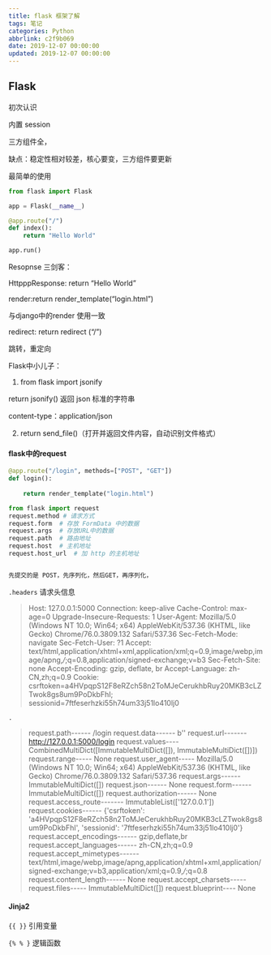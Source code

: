 ```yaml
---
title: flask 框架了解
tags: 笔记
categories: Python
abbrlink: c2f9b069
date: 2019-12-07 00:00:00
updated: 2019-12-07 00:00:00
---
```




## Flask

初次认识

内置 session

三方组件全，

缺点：稳定性相对较差，核心要变，三方组件要更新

最简单的使用

```python
from flask import Flask

app = Flask(__name__)

@app.route("/")
def index():
    return "Hello World"

app.run()
```

Resopnse 三剑客：

HttpppResponse: return  “Hello World”

render:return render_template(“login.html”)

与django中的render 使用一致

redirect: return redirect (“/”)

跳转，重定向

Flask中小儿子：

1. from flask import jsonify

return jsonify()   返回 json 标准的字符串

content-type：application/json

2. return send_file()（打开并返回文件内容，自动识别文件格式）

<!-- more -->

#### flask中的request

```python
@app.route("/login", methods=["POST", "GET"])
def login():
    
    return render_template("login.html")

from flask import request
request.method # 请求方式
request.form  # 存放 FormData 中的数据
request.args  # 存放URL中的数据
request.path  # 路由地址
request.host  # 主机地址
request.host_url  # 加 http 的主机地址


先提交的是 POST，先序列化，然后GET，再序列化，
```

`.headers`  请求头信息

> Host: 127.0.0.1:5000
> Connection: keep-alive
> Cache-Control: max-age=0
> Upgrade-Insecure-Requests: 1
> User-Agent: Mozilla/5.0 (Windows NT 10.0; Win64; x64) AppleWebKit/537.36 (KHTML, like Gecko) Chrome/76.0.3809.132 Safari/537.36
> Sec-Fetch-Mode: navigate
> Sec-Fetch-User: ?1
> Accept: text/html,application/xhtml+xml,application/xml;q=0.9,image/webp,image/apng,*/*;q=0.8,application/signed-exchange;v=b3
> Sec-Fetch-Site: none
> Accept-Encoding: gzip, deflate, br
> Accept-Language: zh-CN,zh;q=0.9
> Cookie: csrftoken=a4HVpqpS12F8eRZch58n2ToMJeCerukhbRuy20MKB3cLZTwok8gs8um9PoDkbFhI; sessionid=7ftfeserhzki55h74um33j51lo410lj0

`.`

>request.path------ /login
>request.data------ b''
>request.url------- http://127.0.0.1:5000/login
>request.values---- CombinedMultiDict([ImmutableMultiDict([]), ImmutableMultiDict([])])
>request.range----- None
>request.user_agent----- Mozilla/5.0 (Windows NT 10.0; Win64; x64) AppleWebKit/537.36 (KHTML, like Gecko) Chrome/76.0.3809.132 Safari/537.36
>request.args------ ImmutableMultiDict([])
>request.json------ None
>request.form------ ImmutableMultiDict([])
>request.authorization------ None
>request.access_route------- ImmutableList(['127.0.0.1'])
>request.cookies------ {'csrftoken': 'a4HVpqpS12F8eRZch58n2ToMJeCerukhbRuy20MKB3cLZTwok8gs8um9PoDkbFhI', 'sessionid': '7ftfeserhzki55h74um33j51lo410lj0'}
>request.accept_encodings------ gzip,deflate,br
>request.accept_languages------ zh-CN,zh;q=0.9
>request.accept_mimetypes------ text/html,image/webp,image/apng,application/xhtml+xml,application/signed-exchange;v=b3,application/xml;q=0.9,*/*;q=0.8
>request.content_length------ None
>request.accept_charsets----- 
>request.files----- ImmutableMultiDict([])
>request.blueprint---- None

#### Jinja2

`{{ }}` 引用变量

`{% % }` 逻辑函数